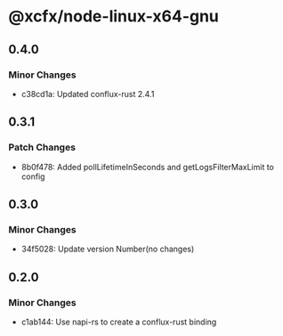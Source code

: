 # @xcfx/node-linux-x64-gnu

## 0.4.0

### Minor Changes

- c38cd1a: Updated conflux-rust 2.4.1

## 0.3.1

### Patch Changes

- 8b0f478: Added pollLifetimeInSeconds and getLogsFilterMaxLimit to config

## 0.3.0

### Minor Changes

- 34f5028: Update version Number(no changes)

## 0.2.0

### Minor Changes

- c1ab144: Use napi-rs to create a conflux-rust binding
